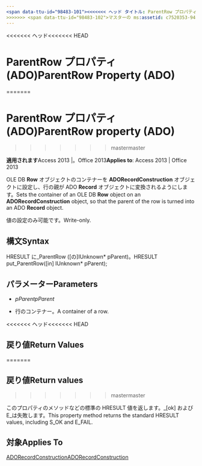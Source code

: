 ```yaml
---
<span data-ttu-id="98483-101"><<<<<<< ヘッド タイトル: ParentRow プロパティ (ADO) TOCTitle: ParentRow プロパティ (ADO) === タイトル: ParentRow プロパティ (ADO) TOCTitle: ParentRow プロパティ (ADO)</span><span class="sxs-lookup"><span data-stu-id="98483-101"><<<<<<< HEAD title: ParentRow Property (ADO) TOCTitle: ParentRow Property (ADO) ======= title: ParentRow property (ADO) TOCTitle: ParentRow property (ADO)</span></span>
>>>>>>> <span data-ttu-id="98483-102">マスターの ms:assetid: c7520353-9428-9c8f-9d21-ff42e30e1193 ms:mtpsurl: https://msdn.microsoft.com/library/JJ249971(v=office.15) ms:contentKeyID: 48547638 ms.date: 2015/09/18 mtps_version: v=office.15</span><span class="sxs-lookup"><span data-stu-id="98483-102">master ms:assetid: c7520353-9428-9c8f-9d21-ff42e30e1193 ms:mtpsurl: https://msdn.microsoft.com/library/JJ249971(v=office.15) ms:contentKeyID: 48547638 ms.date: 09/18/2015 mtps_version: v=office.15</span></span>
---
```


<span data-ttu-id="98483-103"><<<<<<< ヘッド</span><span class="sxs-lookup"><span data-stu-id="98483-103"><<<<<<< HEAD</span></span>
# <a name="parentrow-property-ado"></a><span data-ttu-id="98483-104">ParentRow プロパティ (ADO)</span><span class="sxs-lookup"><span data-stu-id="98483-104">ParentRow Property (ADO)</span></span>
=======
# <a name="parentrow-property-ado"></a><span data-ttu-id="98483-105">ParentRow プロパティ (ADO)</span><span class="sxs-lookup"><span data-stu-id="98483-105">ParentRow property (ADO)</span></span>
>>>>>>> <span data-ttu-id="98483-106">master</span><span class="sxs-lookup"><span data-stu-id="98483-106">master</span></span>


<span data-ttu-id="98483-107">**適用されます**Access 2013 |。Office 2013</span><span class="sxs-lookup"><span data-stu-id="98483-107">**Applies to**: Access 2013 | Office 2013</span></span>


<span data-ttu-id="98483-108">OLE DB **Row** オブジェクトのコンテナーを **ADORecordConstruction** オブジェクトに設定し、行の親が ADO **Record** オブジェクトに変換されるようにします。</span><span class="sxs-lookup"><span data-stu-id="98483-108">Sets the container of an OLE DB **Row** object on an **ADORecordConstruction** object, so that the parent of the row is turned into an ADO **Record** object.</span></span>

<span data-ttu-id="98483-109">値の設定のみ可能です。</span><span class="sxs-lookup"><span data-stu-id="98483-109">Write-only.</span></span>

## <a name="syntax"></a><span data-ttu-id="98483-110">構文</span><span class="sxs-lookup"><span data-stu-id="98483-110">Syntax</span></span>

<span data-ttu-id="98483-111">HRESULT に\_ParentRow (\[の\]IUnknown\* pParent)。</span><span class="sxs-lookup"><span data-stu-id="98483-111">HRESULT put\_ParentRow(\[in\] IUnknown\* pParent);</span></span>

## <a name="parameters"></a><span data-ttu-id="98483-112">パラメーター</span><span class="sxs-lookup"><span data-stu-id="98483-112">Parameters</span></span>

  - <span data-ttu-id="98483-113">*pParent*</span><span class="sxs-lookup"><span data-stu-id="98483-113">*pParent*</span></span>

  - <span data-ttu-id="98483-114">行のコンテナー。</span><span class="sxs-lookup"><span data-stu-id="98483-114">A container of a row.</span></span>

<span data-ttu-id="98483-115"><<<<<<< ヘッド</span><span class="sxs-lookup"><span data-stu-id="98483-115"><<<<<<< HEAD</span></span>
## <a name="return-values"></a><span data-ttu-id="98483-116">戻り値</span><span class="sxs-lookup"><span data-stu-id="98483-116">Return Values</span></span>
=======
## <a name="return-values"></a><span data-ttu-id="98483-117">戻り値</span><span class="sxs-lookup"><span data-stu-id="98483-117">Return values</span></span>
>>>>>>> <span data-ttu-id="98483-118">master</span><span class="sxs-lookup"><span data-stu-id="98483-118">master</span></span>

<span data-ttu-id="98483-119">このプロパティのメソッドなどの標準の HRESULT 値を返します。\_[ok] および E\_は失敗します。</span><span class="sxs-lookup"><span data-stu-id="98483-119">This property method returns the standard HRESULT values, including S\_OK and E\_FAIL.</span></span>

## <a name="applies-to"></a><span data-ttu-id="98483-120">対象</span><span class="sxs-lookup"><span data-stu-id="98483-120">Applies To</span></span>

[<span data-ttu-id="98483-121">ADORecordConstruction</span><span class="sxs-lookup"><span data-stu-id="98483-121">ADORecordConstruction</span></span>](adorecordconstruction-interface-ado.md)

